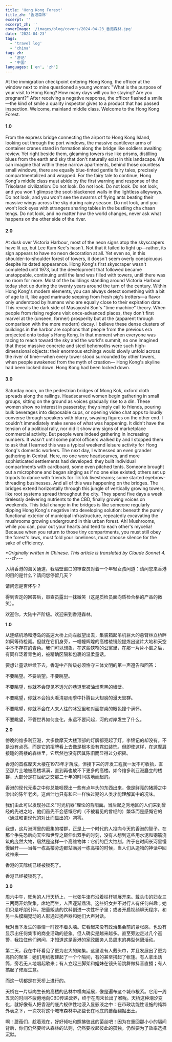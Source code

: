 ```yaml
---
title: 'Hong Kong Forest'
title_zh: '香港森林'
excerpt: ''
excerpt_zh: ''
coverImage: '/images/blog/covers/2024-04-23_香港森林.jpg'
date: '2024-04-23'
tags:
  - 'travel log'
  - 'china'
tags_zh:
  - '游记'
  - '中国'
languages: ['en', 'zh']
---
```


At the immigration checkpoint entering Hong Kong, the officer at the window next to mine questioned a young woman: "What is the purpose of your visit to Hong Kong? How many days will you be staying? Are you pregnant?"
After receiving a negative response, the officer flashed a smile—the kind of smile a quality inspector gives to a product that has passed inspection.
Welcome, mainland middle class. Welcome to the Hong Kong Forest.

#### 1.0
From the express bridge connecting the airport to Hong Kong Island, looking out through the port windows, the massive cantilever arms of container cranes stand in formation along the bridge like soldiers awaiting review. Yet right beside them, gleaming towers rise like prisms, distilling blues from the earth and sky that don't naturally exist in this landscape. We can imagine that within these narrow apartments, behind those countless small windows, there are equally blue-tinted gentle fairy tales, precisely compartmentalized and wrapped.
For the fairy tale to continue, Hong Kong's middle class must abide by the first warning and response of the Trisolaran civilization:
Do not look. Do not look. Do not look.
Do not look, and you won't glimpse the soot-blackened walls in the lightless alleyways.
Do not look, and you won't see the swarms of flying ants beating their massive wings across the sky during rainy season.
Do not look, and you won't lock eyes with strangers sharing tables in the bustling cha chaan tengs.
Do not look, and no matter how the world changes, never ask what happens on the other side of the river.

#### 2.0
At dusk over Victoria Harbour, most of the neon signs atop the skyscrapers have lit up, but Lee Kum Kee's hasn't. Not that it failed to light up—rather, its sign appears to have no neon decoration at all. Yet even so, in this shoulder-to-shoulder forest of towers, it doesn't seem overly conspicuous despite its dated appearance.
Hong Kong's first skyscraper wasn't completed until 1973, but the development that followed became unstoppable, continuing until the land was filled with towers, until there was no room for more. Most of the buildings standing around Victoria Harbour today shot up during the twenty years around the turn of the century.
Within Hong Kong's modern elements, you can always detect something with a bit of age to it, like aged marinade seeping from fresh pig's trotters—a flavor only understood by humans who are equally close to their expiration date.
This reveals the dark side of Masayoshi Son's "time machine" theory. When people from rising regions visit once-advanced places, they don't first marvel at the (unseen, former) prosperity but at the (apparent through comparison with the more modern) decay.
I believe these dense clusters of buildings in the harbor are sophons that people from the previous era projected onto today's Hong Kong. In that moment when everyone was racing to reach toward the sky and the world's summit, no one imagined that these massive concrete and steel behemoths were such high-dimensional objects: their enormous etchings would slowly unfold across the river of time—when every tower stood surrounded by other towers, when people awakened from the myth of creation—
Hong Kong's skyline had been locked down.
Hong Kong had been locked down.

#### 3.0
Saturday noon, on the pedestrian bridges of Mong Kok, oxford cloth spreads along the railings. Headscarved women begin gathering in small groups, sitting on the ground as voices gradually rise to a din. These women show no interest in passersby; they simply call to friends, pouring bulk beverages into disposable cups, or opening video chat apps to loudly converse through speakers with blurry, swaying figures on the other end.
I couldn't immediately make sense of what was happening. It didn't have the tension of a political rally, nor did it show any signs of marketplace commercial activity. But people were indeed gathering in increasing numbers. It wasn't until some patrol officers walked by and I stopped them to ask that I learned this was a typical weekend leisure activity for Hong Kong's domestic workers.
The next day, I witnessed an even grander gathering in Central. Here, no one wore headscarves, and more sophisticated settlements had developed: they built individual compartments with cardboard, some even pitched tents. Someone brought out a microphone and began singing as if no one else existed; others set up tripods to dance with friends for TikTok livestreams; some started eyebrow-threading businesses.
And all of this was happening on the bridges.
The bridges extend horizontally through this jungle of vertically growing towers, like root systems spread throughout the city. They spend five days a week tirelessly delivering nutrients to the CBD, finally growing voices on weekends. This tidal change in the bridges is like someone regularly dipping Hong Kong's negative into developing solution: beneath the purely functional exterior of municipal infrastructure, repeatedly excavating the mushrooms growing underground in this urban forest.
Ah! Mushrooms, while you can, pour out your hearts and tend to each other's mycelia! Because when you return to those tiny compartments, you must still obey the forest's laws, must fold your loneliness, must choose silence for the sake of efficiency.


_*Originally written in Chinese. This article is translated by Claude Sonnet 4._
---zh---

入境香港的海关通道，我隔壁窗口的审查员对着一个年轻女孩问道：请问您来香港的目的是什么？请问您停留几天？

请问您是否怀孕？

得到否定的回答后，审查员露出一抹微笑（这是质检员面向质检合格的产品的微笑）。

欢迎你，大陆中产阶级。欢迎来到香港森林。



**1.0**

从连结机场和港岛的高速大桥上向左舷望出去，集装箱起吊机巨大的悬臂林立桥畔如同等待检阅。但就在它们身旁，一幢幢辉煌的高楼棱镜般提炼出这片大地和天空中本不存在的青色。我们可以想象，在这些狭窄的公寓里，在那一片片小窗之后，有同样泛着青色的，被精确区隔和包裹的温柔童话。

要想让童话继续下去，香港中产阶级必须恪守三体文明的第一声遵告和回答：

不要眺望。不要眺望。不要眺望。

不要眺望，你就不会窥见不透光的巷道里被油烟熏黑的墙壁。

不要眺望，你就不会抬头看清那雨季中扑腾巨大翅膀的漫天蚁群。

不要眺望，你就不会在人来人往的冰室里和对面拼桌的眼色撞个满怀。

不要眺望，不管世界如何变化，永远不要问起，河的对岸发生了什么。



**2.0**

傍晚的维多利亚港，大多数摩天大楼顶部的灯牌都亮起了灯，李锦记的却没有。不是没有点亮，而是它的招牌看上去像是根本没有霓虹装饰。但即使这样，在这摩肩接踵的高楼的森林里，它居然也没有因其陈旧而显得过分招摇。

香港的首栋摩天大楼在1973年才落成，但接下来的开发工程就一发不可收拾，直至那片土地被高楼填满，直到再也放不下更多的高楼。如今维多利亚港矗立的楼群，大部分是在世纪之交那二十年的时间拔地而起的。

香港的现代元素之中你总能咂摸出一些有点年头的东西出来，像是鲜亮的猪蹄之中渗出的陈年老卤，这卤汁也只有和它一样快过期的人类才能理解其中的况味。

我们由此可以发现孙正义“时光机器”理论的背阳面。当后起之秀地区的人们来到曾经的先进之地，他们首先不会感慨它的（不被看见的曾经的）繁华而是感慨它的（通过和更现代的对比而显出的）凋零。

我想，这片港湾里的密集的楼群，正是上一个时代的人投向今天的香港的智子。在那个争先恐后向天空和世界之巅伸出双手的时刻，没有人想到这些用水泥和钢筋浇筑的庞然大物，居然是这样一个高维物体：它们的巨大蚀刻，终于在时间长河里慢慢展开——当每一栋高楼旁边都站满另一栋高楼的时候，当人们从造物的神话中回过神来——

香港的天际线已经被锁死了。

香港已经被锁死了。



**3.0**

周六中午，旺角的人行天桥上，一张张牛津布沿着栏杆铺展开来。戴头巾的妇女三三两两开始聚集，席地而坐，人声逐渐鼎沸。这些妇女并不对行人有任何兴趣；她们只是呼朋引伴，把量贩装的饮料倒进一次性杯子里；或者开启视频聊天程序，和另一头模糊晃动的人影通过扬声器和她们大声对话。

我对当下发生的事情一时摸不着头脑。它看起来没有政治集会前的紧张感，也没有显示出任何集市的商业活动的迹象。但人确实是越来越多。直至旁边走过几个巡警，我拉住他们询问，才知道这是香港的家政服务人员周末的典型休憩活动。

第二天，我在中环看见了更为宏大的聚集。这里没有人戴头巾，并且发展出了更为高阶的聚落：她们用纸板建起了一个个隔间，有的甚至搭起了帐篷。有人拿出话筒，旁若无人地唱起歌来；有人立起三脚架和姐妹在镜头前跳舞做抖音直播；有人搞起了修眉生意。

而这一切都是在天桥上进行的。

天桥在一片纵向生长的高楼的丛林中横向延展，像是遍布这个城市根系。它用一周五天的时间不疲倦地向CBD传递营养，终于在周末长出了喉咙。天桥这种潮汐变化，就好像有人把香港的底片规律性地浸入显影液之中：在市政功能性设施的纯粹外表之下，一次次将这个城市森林中那些长在地底的蘑菇翻掘出土。

啊！蘑菇们，趁着现在，好好倾吐和照拂彼此的菌丝吧！因为在重回那小小的隔间背后，你们仍然要听从森林的法则，仍然要收起彼此的孤独，仍然要为了效率选择沉默。